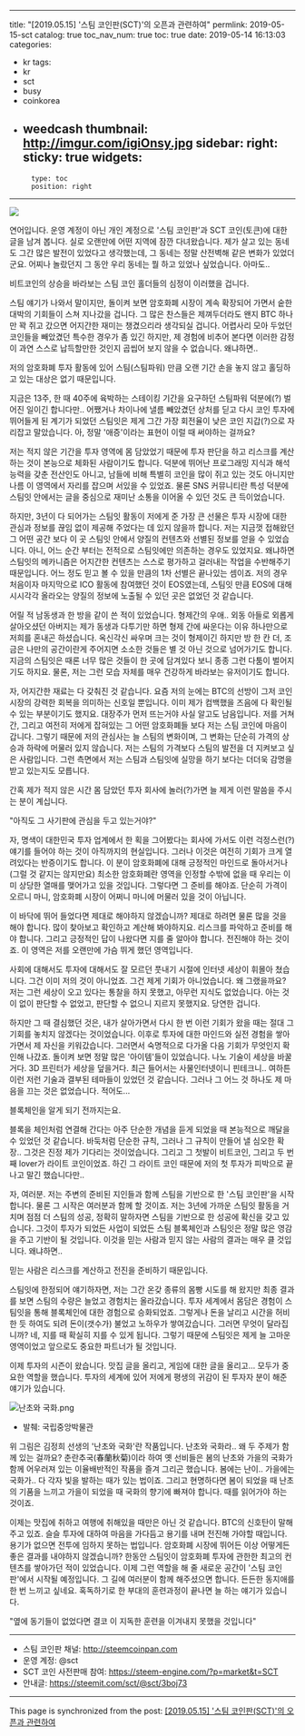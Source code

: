 
---
title: "[2019.05.15] '스팀 코인판(SCT)'의 오픈과 관련하여"
permlink: 2019-05-15-sct
catalog: true
toc_nav_num: true
toc: true
date: 2019-05-14 16:13:03
categories:
- kr
tags:
- kr
- sct
- busy
- coinkorea
- weedcash
thumbnail: http://imgur.com/igiOnsy.jpg
sidebar:
    right:
        sticky: true
widgets:
    -
        type: toc
        position: right
---


![](http://imgur.com/igiOnsy.jpg)

연어입니다. 운영 계정이 아닌 개인 계정으로 '스팀 코인판'과 SCT 코인(토큰)에 대한 글을 남겨 봅니다. 실로 오랜만에 어떤 지역에 잠깐 다녀왔습니다. 제가 살고 있는 동네도 그간 많은 발전이 있었다고 생각했는데, 그 동네는 정말 산전벽해 같은 변화가 있었더군요. 어찌나 놀랐던지 그 동안 우리 동네는 뭘 하고 있었나 싶었습니다. 아마도.. 

비트코인의 상승을 바라보는 스팀 코인 홀더들의 심정이 이러했을 겁니다.

스팀 얘기가 나와서 말이지만, 돌이켜 보면 암호화폐 시장이 계속 확장되어 가면서 숱한 대박의 기회들이 스쳐 지나갔을 겁니다. 그 많은 찬스들은 제껴두더라도 왠지 BTC 하나만 꽉 쥐고 갔으면 어지간한 재미는 챙겼으리라 생각되실 겁니다. 어렵사리 모아 두었던 코인들을 빼았겼던 특수한 경우가 좀 있긴 하지만, 제 경험에 비추어 본다면 이러한 감정이 과연 스스로 납득할만한 것인지 곱씹어 보지 않을 수 없습니다. 왜냐하면.. 

저의 암호화폐 투자 활동에 있어 스팀(스팀파워) 만큼 오랜 기간 손을 놓지 않고 홀딩하고 있는 대상은 없기 때문입니다.

지금은 13주, 한 때 40주에 육박하는 스테이킹 기간을 요구하던 스팀파워 덕분에(?) 벌어진 일이긴 합니다만.. 어쨌거나 차이나에 낼름 빼았겼던 상처를 딛고 다시 코인 투자에 뛰어들게 된 계기가 되었던 스팀잇은 제게 그간 가장 회전율이 낮은 코인 지갑(?)으로 자리잡고 말았습니다. 아, 정말 '애증'이라는 표현이 이럴 때 써야하는 걸까요?

저는 적지 않은 기간을 투자 영역에 몸 담았었기 때문에 투자 판단을 하고 리스크를 계산하는 것이 본능으로 체화된 사람이기도 합니다. 덕분에 뛰어난 프로그래밍 지식과 해석 능력을 갖춘 전산인도 아니고, 남들에 비해 특별히 코인을 많이 쥐고 있는 것도 아니지만 나름 이 영역에서 자리를 잡으며 서있을 수 있었죠. 물론 SNS 커뮤니티란 특성 덕분에 스팀잇 안에서는 글을 중심으로 재미난 소통을 이어올 수 있던 것도 큰 득이었습니다.

하지만, 3년이 다 되어가는 스팀잇 활동이 저에게 준 가장 큰 선물은 투자 시장에 대한 관심과 정보를 끊임 없이 제공해 주었다는 데 있지 않을까 합니다. 저는 지금껏 접해왔던 그 어떤 공간 보다 이 곳 스팀잇 안에서 양질의 컨텐츠와 선별된 정보를 얻을 수 있었습니다. 아니, 어느 순간 부터는 전적으로 스팀잇에만 의존하는 경우도 있었지요. 왜냐하면 스팀잇의 메카니즘은 어지간한 컨텐츠는 스스로 평가하고 걸러내는 작업을 수반해주기 때문입니다. 어느 정도 믿고 볼 수 있을 만큼의 1차 선별은 끝나있는 셈이죠. 저의 경우 처음이자 마지막으로 ICO 활동에 참여했던 것이 EOS였는데, 스팀잇 만큼 EOS에 대해 시시각각 올라오는 양질의 정보에 노출될 수 있던 곳은 없었던 것 같습니다.

어릴 적 남동생과 한 방을 같이 쓴 적이 있었습니다. 형제간의 우애.. 외동 아들로 외롭게 살아오셨던 아버지는 제가 동생과 다투기만 하면 형제 간에 싸운다는 이유 하나만으로 저희를 혼내곤 하셨습니다. 옥신각신 싸우며 크는 것이 형제이긴 하지만 방 한 칸 더, 조금은 나만의 공간이란게 주어지면 소소한 것들은 별 것 아닌 것으로 넘어가기도 합니다. 지금의 스팀잇은 때론 너무 많은 것들이 한 곳에 담겨있다 보니 종종 그런 다툼이 벌어지기도 하지요. 물론, 저는 그런 모습 자체를 매우 건강하게 바라보는 유저이기도 합니다.

자, 어지간한 재료는 다 갖춰진 것 같습니다. 요즘 저의 눈에는 BTC의 선방이 그저 코인 시장의 강력한 회복을 의미하는 신호일 뿐입니다. 이미 제가 컴백했을 즈음에 다 확인될 수 있는 부분이기도 했지요. 대장주가 먼저 뜨는거야 사실 알고도 남음입니다. 저를 거쳐간, 그리고 여전히 저에게 잡혀있는 그 어떤 암호화폐들 보다 저는 스팀 코인에 마음이 갑니다. 그렇기 때문에 저의 관심사는 늘 스팀의 변화이며, 그 변화는 단순히 가격의 상승과 하락에 머물러 있지 않습니다. 저는 스팀의 가격보다 스팀의 발전을 더 지켜보고 싶은 사람입니다. 그런 측면에서 저는 스팀과 스팀잇에 실망을 하기 보다는 더더욱 감명을 받고 있는지도 모릅니다.

간혹 제가 적지 않은 시간 몸 담았던 투자 회사에 놀러(?)가면 늘 제게 이런 말씀을 주시는 분이 계십니다.

"아직도 그 사기판에 관심을 두고 있는거야?"

자, 명색이 대한민국 투자 업계에서 한 획을 그어봤다는 회사에 가서도 이런 걱정스런(?) 얘기를 들어야 하는 것이 아직까지의 현실입니다. 그러나 이것은 여전히 기회가 크게 열려있다는 반증이기도 합니다. 이 분이 암호화폐에 대해 긍정적인 마인드로 돌아서거나(그럴 것 같지는 않지만요) 최소한 암호화폐란 영역을 인정할 수밖에 없을 때 우리는 이미 상당한 열매를 맺어가고 있을 것입니다. 그렇다면 그 준비를 해야죠. 단순히 가격이 오르니 마니, 암호화폐 시장이 어쩌니 마니에 머물러 있을 것이 아닙니다.

이 바닥에 뛰어 들었다면 제대로 해야하지 않겠습니까? 제대로 하려면 물론 많을 것을 해야 합니다. 많이 찾아보고 확인하고 계산해 봐야하지요. 리스크를 파악하고 준비를 해야 합니다. 그리고 긍정적인 답이 나왔다면 지를 줄 알아야 합니다. 전진해야 하는 것이죠. 이 영역은 저를 오랜만에 가슴 뛰게 했던 영역입니다. 

사회에 대해서도 투자에 대해서도 잘 모르던 풋내기 시절에 인터넷 세상이 휘몰아 쳤습니다. 그건 이미 저의 것이 아니었죠. 그건 제게 기회가 아니었습니다. 왜 그랬을까요? 저는 그런 세상이 오고 있다는 통찰을 하지 못했고, 아무런 지식도 없었습니다. 아는 것이 없이 판단할 수 없었고, 판단할 수 없으니 지르지 못했지요. 당연한 겁니다.

하지만 그 때 결심했던 것은, 내가 살아가면서 다시 한 번 이런 기회가 왔을 때는 절대 그 기회를 놓치지 않겠다는 것이었습니다. 이후로 투자에 대한 마인드와 실전 경험을 쌓아가면서 제 자신을 키워갔습니다. 그러면서 숙명적으로 다가올 다음 기회가 무엇인지 확인해 나갔죠. 돌이켜 보면 정말 많은 '아이템'들이 있었습니다. 나노 기술이 세상을 바꿀거다. 3D 프린터가 세상을 덮을거다. 최근 들어서는 사물인터넷이니 핀테크니.. 여하튼 이런 저런 기술과 결부된 테마들이 있었던 것 같습니다. 그러나 그 어느 것 하나도 제 마음을 끄는 것은 없었습니다. 적어도...

블록체인을 알게 되기 전까지는요.

블록을 체인처럼 연결해 간다는 아주 단순한 개념을 듣게 되었을 때 본능적으로 깨달을 수 있었던 것 같습니다. 바둑처럼 단순한 규칙, 그러나 그 규칙이 만들어 낼 심오한 확장.. 그것은 진정 제가 기다리는 것이었습니다. 그리고 그 첫발이 비트코인, 그리고 두 번째 lover가 라이트 코인이었죠. 하긴 그 라이트 코인 때문에 저의 첫 투자가 피박으로 끝나고 말긴 했습니다만..

자, 여러분. 저는 주변의 준비된 지인들과 함께 스팀을 기반으로 한 '스팀 코인판'을 시작합니다. 물론 그 시작은 여러분과 함께 할 것이죠. 저는 3년에 가까운 스팀잇 활동을 거치며 점점 더 스팀의 성공, 정확히 말하자면 스팀을 기반으로 한 성공에 확신을 갖고 있습니다. 그것이 투자가 되었든 사업이 되었든 스팀 블록체인과 스팀잇은 정말 많은 영감을 주고 기반이 될 것입니다. 이것을 믿는 사람과 믿지 않는 사람의 결과는 매우 클 것입니다. 왜냐하면..

믿는 사람은 리스크를 계산하고 전진을 준비하기 때문입니다.

스팀잇에 한정되어 얘기하자면, 저는 그간 온갖 종류의 몸빵 시도를 해 왔지만 최종 결과를 보면 스팀의 수량은 늘었고 경험치는 올라갔습니다. 투자 세계에서 몸담은 경험이 스팀잇을 통해 블록체인에 대한 경험으로 승화되었죠. 그렇게나 돈을 날리고 시간을 허비한 듯 하여도 되려 돈이(갯수가) 불었고 노하우가 쌓여갔습니다. 그러면 무엇이 달라집니까? 네, 지를 때 확실히 지를 수 있게 됩니다. 그렇기 때문에 스팀잇은 제게 늘 고마운 영역이었고 앞으로도 중요한 파트너가 될 것입니다.

이제 투자의 시즌이 왔습니다. 맛집 글을 올리고, 게임에 대한 글을 올리고... 모두가 중요한 역할을 했습니다. 투자의 세계에 있어 저에게 평생의 귀감이 된 투자자 분이 해준 얘기가 있습니다. 

![난초와 국화.png](https://ipfs.busy.org/ipfs/QmY1wzwgCB2TUAXpKAAwbARqMimFK8pwnV6KMLGHU6DefK)
* 발췌: 국립중앙박물관

위 그림은 김정희 선생의 '난초와 국화'란 작품입니다. 난초와 국화라.. 왜 두 주제가 함께 있는 걸까요? 춘란추국(春蘭秋菊)이라 하여 옛 선비들은 봄의 난초와 가을의 국화가 함께 어우러져 있는 이율배반적인 작품을 즐겨 그리곤 했습니다. 봄에는 난이.. 가을에는 국화가.. 다 각자 빛을 발하는 때가 있는 법이죠. 그리고 현명하다면 봄이 되었을 때 난초의 기품을 느끼고 가을이 되었을 때 국화의 향기에 빠져야 합니다. 때를 읽어가야 하는 것이죠.

이제는 맛집에 취하고 여행에 취해있을 때만은 아닌 것 같습니다. BTC의 신호탄이 말해주고 있죠. 슬슬 투자에 대하여 마음을 가다듬고 용기를 내며 전진해 가야할 때입니다. 용기가 없으면 전투에 임하지 못하는 법입니다. 암호화폐 시장에 뛰어든 이상 어떻게든 좋은 결과를 내야하지 않겠습니까? 한동안 스팀잇이 암호화폐 투자에 관한한 최고의 컨텐츠를 쌓아가던 적이 있었습니다. 이제 그런 역할을 해 줄 새로운 공간이 '스팀 코인판'에서 시작될 예정입니다. 그 길에 여러분이 함께 해주셨으면 합니다. 든든한 동지애를 한 번 느끼고 싶네요. 혹독하기로 한 부대의 훈련과정이 끝나면 늘 하는 얘기가 있습니다.

"옆에 동기들이 없었다면 결코 이 지독한 훈련을 이겨내지 못했을 것입니다"

---

* 스팀 코인판 채널: http://steemcoinpan.com
* 운영 계정: @sct
* SCT 코인 사전판매 참여: https://steem-engine.com/?p=market&t=SCT
* 안내글: https://steemit.com/sct/@sct/3boj73
  



 

- - -

This page is synchronized from the post: [[2019.05.15] '스팀 코인판(SCT)'의 오픈과 관련하여](https://steemit.com/@jack8831/2019-05-15-sct)
